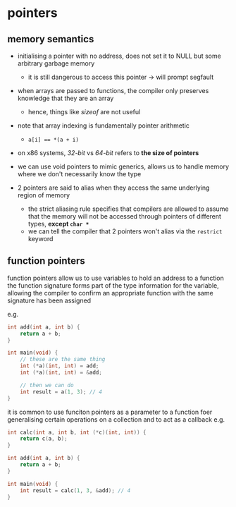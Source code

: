# pointers

## memory semantics

- initialising a pointer with no address, does not set it to NULL but some arbitrary garbage memory
    - it is still dangerous to access this pointer -> will prompt segfault

- when arrays are passed to functions, the compiler only preserves knowledge that they are an array
    - hence, things like *sizeof* are not useful

- note that array indexing is fundamentally pointer arithmetic
    - `a[i] == *(a + i)`

- on x86 systems, *32-bit* vs *64-bit* refers to **the size of pointers**

- we can use void pointers to mimic generics, allows us to handle memory where we don't necessarily know the type

- 2 pointers are said to alias when they access the same underlying region of memory
    - the strict aliasing rule specifies that compilers are allowed to assume that the memory will not be accessed through pointers of different types, **except `char *`**
    - we can tell the compiler that 2 pointers won't alias via the `restrict` keyword

## function pointers

function pointers allow us to use variables to hold an address to a function
the function signature forms part of the type information for the variable, allowing the compiler to confirm an appropriate function with the same signature has been assigned

e.g.
```c
int add(int a, int b) {
    return a + b;
}

int main(void) {
    // these are the same thing
    int (*a)(int, int) = add;
    int (*a)(int, int) = &add;

    // then we can do
    int result = a(1, 3); // 4
}
```

it is common to use funciton pointers as a parameter to a function foer generalising certain operations on a collection and to act as a callback
e.g.
```c
int calc(int a, int b, int (*c)(int, int)) {
    return c(a, b);
}

int add(int a, int b) {
    return a + b;
}

int main(void) {
    int result = calc(1, 3, &add); // 4
}
```
